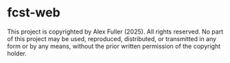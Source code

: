 # fcst-web

This project is copyrighted by Alex Fuller (2025). All rights reserved. 
No part of this project may be used, reproduced, distributed, or transmitted in any form or by any means, without the prior written permission of the copyright holder.
